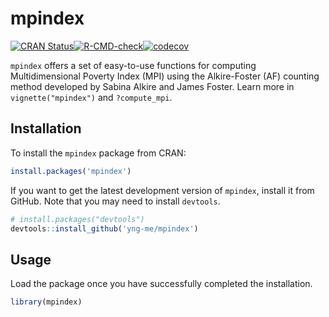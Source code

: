 # mpindex

<!-- badges: start -->
<div style="display: flex; align-items: center; ">
  <a style="display: inline-flex;" href="https://cran.r-project.org/package=mpindex" target="_blank">
    <img src="https://www.r-pkg.org/badges/version/mpindex" alt="CRAN Status" />
  </a> 
  <a style="display: inline-flex;" href="https://github.com/yng-me/mpindex/actions/workflows/R-CMD-check.yaml" target="_blank">
  <img src="https://github.com/yng-me/mpindex/actions/workflows/R-CMD-check.yaml/badge.svg" alt="R-CMD-check" />
  </a>
  <a style="display: inline-flex;" href="https://app.codecov.io/gh/yng-me/mpindex?branch=main" target="_blank">
    <img src="https://codecov.io/gh/yng-me/mpindex/branch/main/graph/badge.svg" alt="codecov" />
  </a>
</div>
<!-- badges: end -->

`mpindex` offers a set of easy-to-use functions for computing Multidimensional Poverty Index (MPI) using the Alkire-Foster (AF) counting method developed by Sabina Alkire and James Foster. Learn more in `vignette("mpindex")` and `?compute_mpi`.

## Installation

To install the `mpindex` package from CRAN:

```r
install.packages('mpindex')
```

If you want to get the latest development version of `mpindex`, install it from GitHub. Note that you may need to install `devtools`.

```r
# install.packages("devtools")
devtools::install_github('yng-me/mpindex')
```
## Usage

Load the package once you have successfully completed the installation.

```r
library(mpindex)
```
